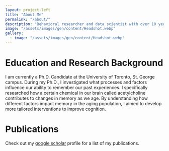 ```yaml
---
layout: project-left
title: "About Me"
permalink: "/about/"
description: "Behavioral researcher and data scientist with over 10 years of experience"
image: "/assets/images/gen/content/Headshot.webp"
gallery:
  - image: "/assets/images/gen/content/Headshot.webp"
---
```


# Education and Research Background

I am currently a Ph.D. Candidate at the University of Toronto, St. George campus. During my Ph.D., I investigated what processes and factors influence our ability to remember our past experiences. I specifically researched how a certain chemical in our brain called acetylcholine contributes to changes in memory as we age. By understanding how different factors impact memory in the aging population, I aimed to develop more tailored interventions to improve cognition. 

# Publications

Check out my [google scholar](https://scholar.google.ca/citations?user=Fi_jntsAAAAJ&hl=en) profile for a list of my publications. 
